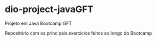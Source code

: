 # dio-project-javaGFT
Projeto em Java Bootcamp GFT



Repositório com os principais exercícios feitos ao longo do Bootcamp
